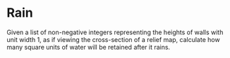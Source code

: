# Rain
Given a list of non-negative integers representing the heights of walls with unit width 1, as if viewing the cross-section of a relief map,
calculate how many square units of water will be retained after it rains.
